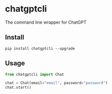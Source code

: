 # chatgptcli
The command line wrapper for ChatGPT


## Install
```
pip install chatgptcli --upgrade
```

## Usage
```python
from chatgptcli import Chat

chat = Chat(email="email", password="password")
chat.start()
```
